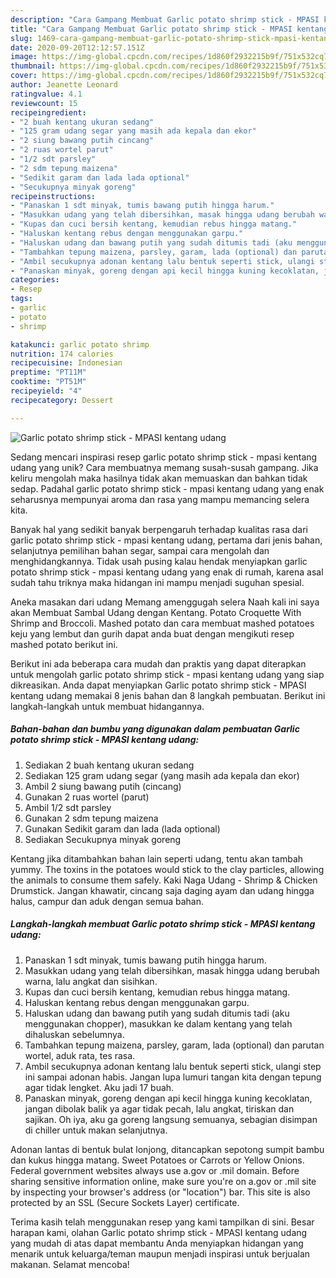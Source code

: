 ```yaml
---
description: "Cara Gampang Membuat Garlic potato shrimp stick - MPASI kentang udang, Bisa Manjain Lidah"
title: "Cara Gampang Membuat Garlic potato shrimp stick - MPASI kentang udang, Bisa Manjain Lidah"
slug: 1469-cara-gampang-membuat-garlic-potato-shrimp-stick-mpasi-kentang-udang-bisa-manjain-lidah
date: 2020-09-20T12:12:57.151Z
image: https://img-global.cpcdn.com/recipes/1d860f2932215b9f/751x532cq70/garlic-potato-shrimp-stick-mpasi-kentang-udang-foto-resep-utama.jpg
thumbnail: https://img-global.cpcdn.com/recipes/1d860f2932215b9f/751x532cq70/garlic-potato-shrimp-stick-mpasi-kentang-udang-foto-resep-utama.jpg
cover: https://img-global.cpcdn.com/recipes/1d860f2932215b9f/751x532cq70/garlic-potato-shrimp-stick-mpasi-kentang-udang-foto-resep-utama.jpg
author: Jeanette Leonard
ratingvalue: 4.1
reviewcount: 15
recipeingredient:
- "2 buah kentang ukuran sedang"
- "125 gram udang segar yang masih ada kepala dan ekor"
- "2 siung bawang putih cincang"
- "2 ruas wortel parut"
- "1/2 sdt parsley"
- "2 sdm tepung maizena"
- "Sedikit garam dan lada lada optional"
- "Secukupnya minyak goreng"
recipeinstructions:
- "Panaskan 1 sdt minyak, tumis bawang putih hingga harum."
- "Masukkan udang yang telah dibersihkan, masak hingga udang berubah warna, lalu angkat dan sisihkan."
- "Kupas dan cuci bersih kentang, kemudian rebus hingga matang."
- "Haluskan kentang rebus dengan menggunakan garpu."
- "Haluskan udang dan bawang putih yang sudah ditumis tadi (aku menggunakan chopper), masukkan ke dalam kentang yang telah dihaluskan sebelumnya."
- "Tambahkan tepung maizena, parsley, garam, lada (optional) dan parutan wortel, aduk rata, tes rasa."
- "Ambil secukupnya adonan kentang lalu bentuk seperti stick, ulangi step ini sampai adonan habis. Jangan lupa lumuri tangan kita dengan tepung agar tidak lengket. Aku jadi 17 buah."
- "Panaskan minyak, goreng dengan api kecil hingga kuning kecoklatan, jangan dibolak balik ya agar tidak pecah, lalu angkat, tiriskan dan sajikan. Oh iya, aku ga goreng langsung semuanya, sebagian disimpan di chiller untuk makan selanjutnya."
categories:
- Resep
tags:
- garlic
- potato
- shrimp

katakunci: garlic potato shrimp 
nutrition: 174 calories
recipecuisine: Indonesian
preptime: "PT11M"
cooktime: "PT51M"
recipeyield: "4"
recipecategory: Dessert

---
```



![Garlic potato shrimp stick - MPASI kentang udang](https://img-global.cpcdn.com/recipes/1d860f2932215b9f/751x532cq70/garlic-potato-shrimp-stick-mpasi-kentang-udang-foto-resep-utama.jpg)

Sedang mencari inspirasi resep garlic potato shrimp stick - mpasi kentang udang yang unik? Cara membuatnya memang susah-susah gampang. Jika keliru mengolah maka hasilnya tidak akan memuaskan dan bahkan tidak sedap. Padahal garlic potato shrimp stick - mpasi kentang udang yang enak seharusnya mempunyai aroma dan rasa yang mampu memancing selera kita.

Banyak hal yang sedikit banyak berpengaruh terhadap kualitas rasa dari garlic potato shrimp stick - mpasi kentang udang, pertama dari jenis bahan, selanjutnya pemilihan bahan segar, sampai cara mengolah dan menghidangkannya. Tidak usah pusing kalau hendak menyiapkan garlic potato shrimp stick - mpasi kentang udang yang enak di rumah, karena asal sudah tahu triknya maka hidangan ini mampu menjadi suguhan spesial.

Aneka masakan dari udang Memang amenggugah selera Naah kali ini saya akan Membuat Sambal Udang dengan Kentang. Potato Croquette With Shrimp and Broccoli. Mashed potato dan cara membuat mashed potatoes keju yang lembut dan gurih dapat anda buat dengan mengikuti resep mashed potato berikut ini.


Berikut ini ada beberapa cara mudah dan praktis yang dapat diterapkan untuk mengolah garlic potato shrimp stick - mpasi kentang udang yang siap dikreasikan. Anda dapat menyiapkan Garlic potato shrimp stick - MPASI kentang udang memakai 8 jenis bahan dan 8 langkah pembuatan. Berikut ini langkah-langkah untuk membuat hidangannya.

<!--inarticleads1-->

##### Bahan-bahan dan bumbu yang digunakan dalam pembuatan Garlic potato shrimp stick - MPASI kentang udang:

1. Sediakan 2 buah kentang ukuran sedang
1. Sediakan 125 gram udang segar (yang masih ada kepala dan ekor)
1. Ambil 2 siung bawang putih (cincang)
1. Gunakan 2 ruas wortel (parut)
1. Ambil 1/2 sdt parsley
1. Gunakan 2 sdm tepung maizena
1. Gunakan Sedikit garam dan lada (lada optional)
1. Sediakan Secukupnya minyak goreng


Kentang jika ditambahkan bahan lain seperti udang, tentu akan tambah yummy. The toxins in the potatoes would stick to the clay particles, allowing the animals to consume them safely. Kaki Naga Udang - Shrimp &amp; Chicken Drumstick. Jangan khawatir, cincang saja daging ayam dan udang hingga halus, campur dan aduk dengan semua bahan. 

<!--inarticleads2-->

##### Langkah-langkah membuat Garlic potato shrimp stick - MPASI kentang udang:

1. Panaskan 1 sdt minyak, tumis bawang putih hingga harum.
1. Masukkan udang yang telah dibersihkan, masak hingga udang berubah warna, lalu angkat dan sisihkan.
1. Kupas dan cuci bersih kentang, kemudian rebus hingga matang.
1. Haluskan kentang rebus dengan menggunakan garpu.
1. Haluskan udang dan bawang putih yang sudah ditumis tadi (aku menggunakan chopper), masukkan ke dalam kentang yang telah dihaluskan sebelumnya.
1. Tambahkan tepung maizena, parsley, garam, lada (optional) dan parutan wortel, aduk rata, tes rasa.
1. Ambil secukupnya adonan kentang lalu bentuk seperti stick, ulangi step ini sampai adonan habis. Jangan lupa lumuri tangan kita dengan tepung agar tidak lengket. Aku jadi 17 buah.
1. Panaskan minyak, goreng dengan api kecil hingga kuning kecoklatan, jangan dibolak balik ya agar tidak pecah, lalu angkat, tiriskan dan sajikan. Oh iya, aku ga goreng langsung semuanya, sebagian disimpan di chiller untuk makan selanjutnya.


Adonan lantas di bentuk bulat lonjong, ditancapkan sepotong sumpit bambu dan kukus hingga matang. Sweet Potatoes or Carrots or Yellow Onions. Federal government websites always use a.gov or .mil domain. Before sharing sensitive information online, make sure you&#39;re on a.gov or .mil site by inspecting your browser&#39;s address (or &#34;location&#34;) bar. This site is also protected by an SSL (Secure Sockets Layer) certificate. 

Terima kasih telah menggunakan resep yang kami tampilkan di sini. Besar harapan kami, olahan Garlic potato shrimp stick - MPASI kentang udang yang mudah di atas dapat membantu Anda menyiapkan hidangan yang menarik untuk keluarga/teman maupun menjadi inspirasi untuk berjualan makanan. Selamat mencoba!

